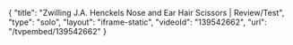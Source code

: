 {
    "title": "Zwilling J.A. Henckels Nose and Ear Hair Scissors   | Review\/Test",
    "type": "solo",
    "layout": "iframe-static",
    "videoId": "139542662",
    "url": "\/tvpembed\/139542662"
}